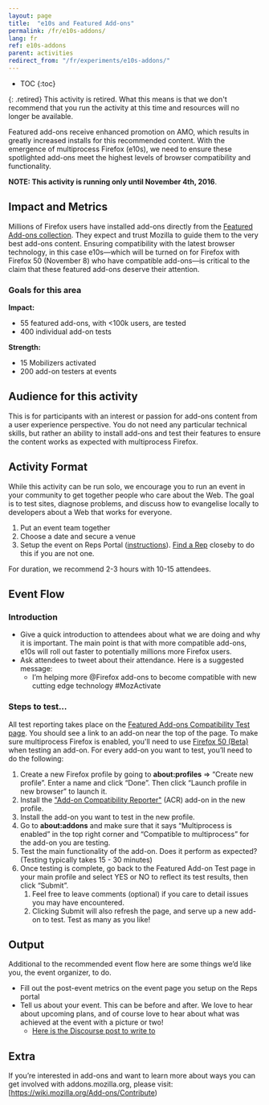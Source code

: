 ```yaml
---
layout: page
title:  "e10s and Featured Add-ons"
permalink: /fr/e10s-addons/
lang: fr
ref: e10s-addons
parent: activities
redirect_from: "/fr/experiments/e10s-addons/"
---
```


* TOC
{:toc}

{: .retired}
This activity is retired. What this means is that we don't recommend that you run the activity at this time and resources will no longer be available.

Featured add-ons receive enhanced promotion on AMO, which results in greatly increased installs for this recommended content. With the emergence of multiprocess Firefox (e10s), we need to ensure these spotlighted add-ons meet the highest levels of browser compatibility and functionality.

__NOTE: This activity is running only until November 4th, 2016__.

## Impact and Metrics

Millions of Firefox users have installed add-ons directly from the [Featured Add-ons collection](https://addons.mozilla.org/firefox/extensions/?sort=featured). They expect and trust Mozilla to guide them to the very best add-ons content. Ensuring compatibility with the latest browser technology, in this case e10s—which will be turned on for Firefox with Firefox 50 (November 8) who have compatible add-ons—is critical to the claim that these featured add-ons deserve their attention.

### Goals for this area

__Impact:__

* 55 featured add-ons, with <100k users, are tested
* 400 individual add-on tests

__Strength:__

* 15 Mobilizers activated
* 200 add-on testers at events

## Audience for this activity

This is for participants with an interest or passion for add-ons content from a user experience perspective. You do not need any particular technical skills, but rather an ability to install add-ons and test their features to ensure the content works as expected with multiprocess Firefox.

## Activity Format

While this activity can be run solo, we encourage you to run an event in your community to get together people who care about the Web. The goal is to test sites, diagnose problems, and discuss how to evangelise locally to developers about a Web that works for everyone.

1. Put an event team together
2. Choose a date and secure a venue
3. Setup the event on Reps Portal ([instructions](https://wiki.mozilla.org/ReMo/SOPs/Event_hosting)). [Find a Rep](https://reps.mozilla.org/people/) closeby to do this if you are not one.

For duration, we recommend 2-3 hours with 10-15 attendees.

## Event Flow

### Introduction

* Give a quick introduction to attendees about what we are doing and why it is important. The main point is that with more compatible add-ons, e10s will roll out faster to potentially millions more Firefox users.
* Ask attendees to tweet about their attendance. Here is a suggested message:
    * I’m helping more @Firefox add-ons to become compatible with new cutting edge technology <link of this page> #MozActivate

### Steps to test...

All test reporting takes place on the [Featured Add-ons Compatibility Test page](https://featured-addons-test.herokuapp.com/). You should see a link to an add-on near the top of the page.
To make sure multiprocess Firefox is enabled, you'll need to use [Firefox 50 (Beta)](https://www.mozilla.org/firefox/channel/) when testing an add-on. For every add-on you want to test, you’ll need to do the following:

1. Create a new Firefox profile by going to __about:profiles__ => “Create new profile”. Enter a name and click “Done”. Then click “Launch profile in new browser” to launch it.
2. Install the ["Add-on Compatibility Reporter"](https://addons.mozilla.org/addon/add-on-compatibility-reporter?src=external-activatee10s1) (ACR) add-on in the new profile.
3. Install the add-on you want to test in the new profile.
4. Go to __about:addons__ and make sure that it says “Multiprocess is enabled” in the top right corner and “Compatible to multiprocess” for the add-on you are testing.
5. Test the main functionality of the add-on. Does it perform as expected? (Testing typically takes 15 - 30 minutes)
6. Once testing is complete, go back to the Featured Add-on Test page in your main profile and select YES or NO to reflect its test results, then click “Submit”.
    1. Feel free to leave comments (optional) if you care to detail issues you may have encountered.
    2. Clicking Submit will also refresh the page, and serve up a new add-on to test. Test as many as you like!

## Output

Additional to the recommended event flow here are some things we’d like you, the event organizer, to do.

* Fill out the post-event metrics on the event page you setup on the Reps portal
* Tell us about your event. This can be before and after. We love to hear about upcoming plans, and of course love to hear about what was achieved at the event with a picture or two!
    * [Here is the Discourse post to write to](https://discourse.mozilla-community.org/t/activate-mozilla-e10s-compatibility-and-featured-add-ons/11193)

## Extra

If you’re interested in add-ons and want to learn more about ways you can get involved with addons.mozilla.org, please visit: [https://wiki.mozilla.org/Add-ons/Contribute)

